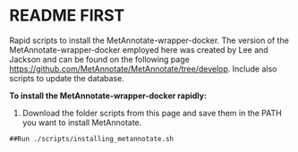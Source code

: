 <h1>README FIRST </h1>
  
Rapid scripts to install the MetAnnotate-wrapper-docker. 
The version of the MetAnnotate-wrapper-docker employed here was created by Lee and Jackson and can be found on the following page https://github.com/MetAnnotate/MetAnnotate/tree/develop.
Include also scripts to update the database. 

**To install the MetAnnotate-wrapper-docker rapidly:**
1) Download the folder scripts from this page and save them in the PATH you want to install MetAnnotate.

`##Run
./scripts/installing_metannotate.sh`
